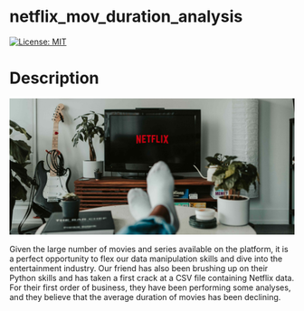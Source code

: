 # netflix_mov_duration_analysis
[![License: MIT](https://img.shields.io/badge/License-MIT-yellow.svg)](https://opensource.org/licenses/MIT)

# Description

![Home Page](netflix.jpg)

Given the large number of movies and series available on the platform, it is a perfect opportunity to flex our data manipulation skills and dive into the entertainment industry. Our friend has also been brushing up on their Python skills and has taken a first crack at a CSV file containing Netflix data. For their first order of business, they have been performing some analyses, and they believe that the average duration of movies has been declining.
